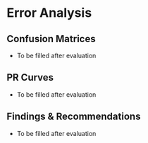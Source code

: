 # Error Analysis

## Confusion Matrices
- To be filled after evaluation

## PR Curves
- To be filled after evaluation

## Findings & Recommendations
- To be filled after evaluation

